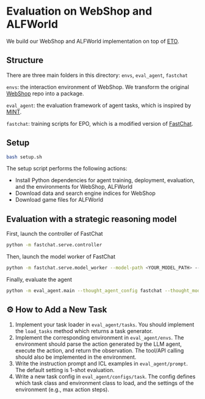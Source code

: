 # Evaluation on WebShop and ALFWorld

We build our WebShop and ALFWorld implementation on top of [ETO](https://github.com/Yifan-Song793/ETO/tree/main).


## Structure

There are three main folders in this directory: `envs`, `eval_agent`, `fastchat`

`envs`: the interaction environment of WebShop. We transform the original [WebShop](https://github.com/princeton-nlp/WebShop) repo into a package.

`eval_agent`: the evaluation framework of agent tasks, which is inspired by [MINT](https://github.com/xingyaoww/mint-bench).

`fastchat`: training scripts for EPO, which is a modified version of [FastChat](https://github.com/lm-sys/FastChat).


## Setup

```bash
bash setup.sh
```

The setup script performs the following actions:

- Install Python dependencies for agent training, deployment, evaluation, and the environments for WebShop, ALFWorld
- Download data and search engine indices for WebShop
- Download game files for ALFWorld


## Evaluation with a strategic reasoning model

First, launch the controller of FastChat
```bash
python -m fastchat.serve.controller
```

Then, launch the model worker of FastChat
```bash
python -m fastchat.serve.model_worker --model-path <YOUR_MODEL_PATH> --port 21002 --worker-address http://localhost:21002
```

Finally, evaluate the agent
```bash
python -m eval_agent.main --thought_agent_config fastchat --thought_model_name <REASON_MODEL_NAME> --action_agent_config openai --action_model_name <ACTION_MODEL_NAME> --exp_config <TASK_NAME> --split test --verbose
```


## ⚙️ How to Add a New Task

1. Implement your task loader in `eval_agent/tasks`. You should implement the `load_tasks` method which returns a task generator.
2. Implement the corresponding environment in `eval_agent/envs`. The environment should parse the action generated by the LLM agent, execute the action, and return the observation. The tool/API calling should also be implemented in the environment.
3. Write the instruction prompt and ICL examples in `eval_agent/prompt`. The default setting is 1-shot evaluation.
4. Write a new task config in `eval_agent/configs/task`. The config defines which task class and environment class to load, and the settings of the environment (e.g., max action steps).
